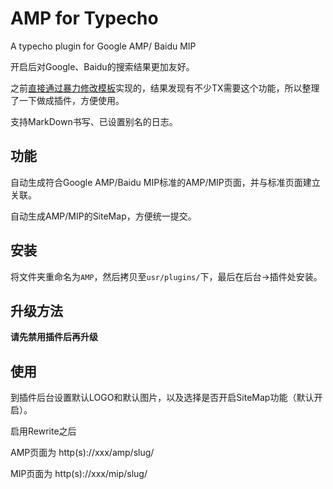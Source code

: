 # AMP for Typecho
 A typecho plugin for Google AMP/ Baidu MIP

开启后对Google、Baidu的搜索结果更加友好。

之前[直接通过暴力修改模板][1]实现的，结果发现有不少TX需要这个功能，所以整理了一下做成插件，方便使用。

支持MarkDown书写、已设置别名的日志。

## 功能

 自动生成符合Google AMP/Baidu MIP标准的AMP/MIP页面，并与标准页面建立关联。

 自动生成AMP/MIP的SiteMap，方便统一提交。


## 安装

将文件夹重命名为`AMP`，然后拷贝至`usr/plugins/`下，最后在后台->插件处安装。

## 升级方法

**请先禁用插件后再升级**

## 使用

到插件后台设置默认LOGO和默认图片，以及选择是否开启SiteMap功能（默认开启）。



启用Rewrite之后

AMP页面为 http(s)://xxx/amp/slug/

MIP页面为 http(s)://xxx/mip/slug/




  [1]: https://holmesian.org/typecho-upgrade-AMP